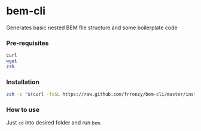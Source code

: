 # bem-cli

Generates basic nested BEM file structure and some boilerplate code

### Pre-requisites

```sh
curl
wget
zsh
```

### Installation

```sh
zsh -c "$(curl -fsSL https://raw.github.com/frrenzy/bem-cli/master/install.sh)"
```

### How to use

Just `cd` into desired folder and run `bem`.
